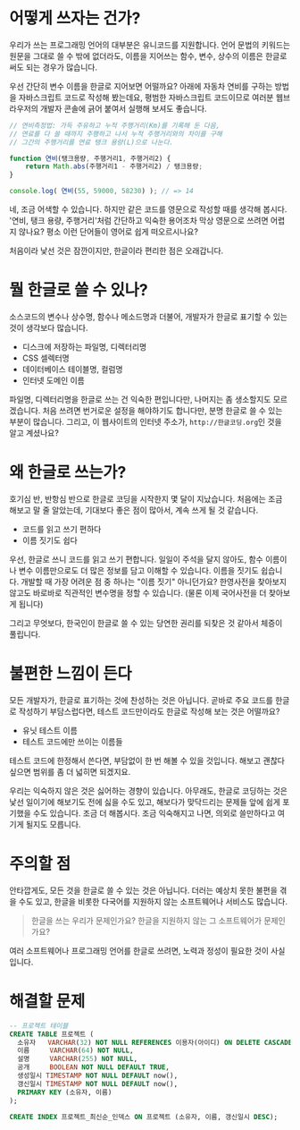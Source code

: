 # 어떻게 쓰자는 건가?

우리가 쓰는 프로그래밍 언어의 대부분은 유니코드를 지원합니다. 언어 문법의 키워드는 원문을 그대로 쓸 수 밖에 없더라도, 이름을 지어쓰는 함수, 변수, 상수의 이름은 한글로 써도 되는 경우가 많습니다.

우선 간단히 변수 이름을 한글로 지어보면 어떨까요? 아래에 자동차 연비를 구하는 방법을 자바스크립트 코드로 작성해 봤는데요, 평범한 자바스크립트 코드이므로 여러분 웹브라우저의 개발자 콘솔에 긁어 붙여서 실행해 보셔도 좋습니다.

``` javascript
// 연비측정법: 가득 주유하고 누적 주행거리(Km)를 기록해 둔 다음,
// 연료를 다 쓸 때까지 주행하고 나서 누적 주행거리와의 차이를 구해
// 그간의 주행거리를 연료 탱크 용량(L)으로 나눈다.

function 연비(탱크용량, 주행거리1, 주행거리2) {
    return Math.abs(주행거리1 - 주행거리2) / 탱크용량;
}

console.log( 연비(55, 59000, 58230) ); // => 14
```

네, 조금 어색할 수 있습니다. 하지만 같은 코드를 영문으로 작성할 때를 생각해 봅시다. '연비, 탱크 용량, 주행거리'처럼 간단하고 익숙한 용어조차 막상 영문으로 쓰려면 어렵지 않나요? 평소 이런 단어들이 영어로 쉽게 떠오르시나요?

처음이라 낯선 것은 잠깐이지만, 한글이라 편리한 점은 오래갑니다.

# 뭘 한글로 쓸 수 있나?

소스코드의 변수나 상수명, 함수나 메소드명과 더불어, 개발자가 한글로 표기할 수 있는 것이 생각보다 많습니다.

* 디스크에 저장하는 파일명, 디렉터리명
* CSS 셀렉터명
* 데이터베이스 테이블명, 컬럼명
* 인터넷 도메인 이름

파일명, 디렉터리명을 한글로 쓰는 건 익숙한 편입니다만, 나머지는 좀 생소할지도 모르겠습니다. 처음 쓰려면 번거로운 설정을 해야하기도 합니다만, 분명 한글로 쓸 수 있는 부분이 많습니다. 그리고, 이 웹사이트의 인터넷 주소가, ```http://한글코딩.org```인 것을 알고 계셨나요?

# 왜 한글로 쓰는가?

호기심 반, 반항심 반으로 한글로 코딩을 시작한지 몇 달이 지났습니다. 처음에는 조금 해보고 말 줄 알았는데, 기대보다 좋은 점이 많아서, 계속 쓰게 될 것 같습니다.

* 코드를 읽고 쓰기 편하다
* 이름 짓기도 쉽다

우선, 한글로 쓰니 코드를 읽고 쓰기 편합니다. 일일이 주석을 달지 않아도, 함수 이름이나 변수 이름만으로도 더 많은 정보를 담고 이해할 수 있습니다. 이름을 짓기도 쉽습니다. 개발할 때 가장 어려운 점 중 하나는 "이름 짓기" 아니던가요? 한영사전을 찾아보지 않고도 바로바로 직관적인 변수명을 정할 수 있습니다. (물론 이제 국어사전을 더 찾아보게 됩니다)

그리고 무엇보다, 한국인이 한글로 쓸 수 있는 당연한 권리를 되찾은 것 같아서 체증이 풀립니다.

# 불편한 느낌이 든다

모든 개발자가, 한글로 표기하는 것에 찬성하는 것은 아닙니다. 곧바로 주요 코드를 한글로 작성하기 부담스럽다면, 테스트 코드만이라도 한글로 작성해 보는 것은 어떨까요?

* 유닛 테스트 이름
* 테스트 코드에만 쓰이는 이름들

테스트 코드에 한정해서 쓴다면, 부담없이 한 번 해볼 수 있을 것입니다. 해보고 괜찮다 싶으면 범위를 좀 더 넓히면 되겠지요.

우리는 익숙하지 않은 것은 싫어하는 경향이 있습니다. 아무래도, 한글로 코딩하는 것은 낯선 일이기에 해보기도 전에 싫을 수도 있고, 해보다가 맞닥드리는 문제들 앞에 쉽게 포기했을 수도 있습니다. 조금 더 해봅시다. 조금 익숙해지고 나면, 의외로 쓸만하다고 여기게 될지도 모릅니다.

# 주의할 점

안타깝게도, 모든 것을 한글로 쓸 수 있는 것은 아닙니다. 더러는 예상치 못한 불편을 겪을 수도 있고, 한글을 비롯한 다국어를 지원하지 않는 소프트웨어나 서비스도 많습니다.

> 한글을 쓰는 우리가 문제인가요? 한글을 지원하지 않는 그 소프트웨어가 문제인가요?

여러 소프트웨어나 프로그래밍 언어를 한글로 쓰려면, 노력과 정성이 필요한 것이 사실입니다.

# 해결할 문제

``` sql
-- 프로젝트 테이블
CREATE TABLE 프로젝트 (
  소유자   VARCHAR(32) NOT NULL REFERENCES 이용자(아이디) ON DELETE CASCADE,
  이름     VARCHAR(64) NOT NULL,
  설명     VARCHAR(255) NOT NULL,
  공개     BOOLEAN NOT NULL DEFAULT TRUE,
  생성일시 TIMESTAMP NOT NULL DEFAULT now(),
  갱신일시 TIMESTAMP NOT NULL DEFAULT now(),
  PRIMARY KEY (소유자, 이름)
);

CREATE INDEX 프로젝트_최신순_인덱스 ON 프로젝트 (소유자, 이름, 갱신일시 DESC);
```
